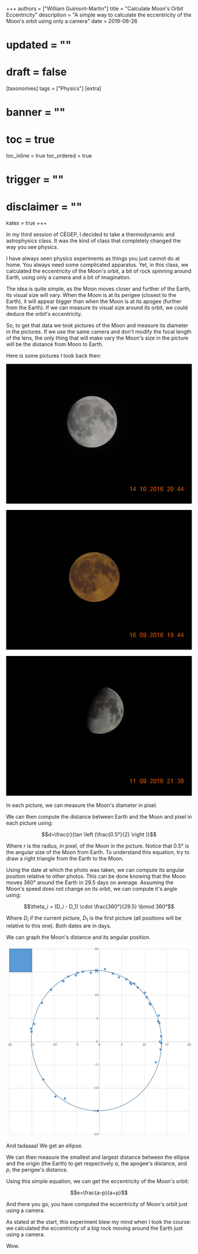 +++
authors = ["William Guimont-Martin"]
title = "Calculate Moon's Orbit Eccentricity"
description = "A simple way to calculate the eccentricity of the Moon's orbit using only a camera"
date = 2019-08-26
# updated = ""
# draft = false
[taxonomies]
tags = ["Physics"]
[extra]
# banner = ""
# toc = true
toc_inline = true
toc_ordered = true
# trigger = ""
# disclaimer = ""
katex = true
+++

In my third session of CÉGEP, I decided to take a thermodynamic and astrophysics class. It was the kind of class that completely changed the way you see physics. 

I have always seen physics experiments as things you just cannot do at home. You always need some complicated apparatus. Yet, in this class, we calculated the eccentricity of the Moon's orbit, a bit of rock spinning around Earth, using only a camera and a bit of imagination.

The idea is quite simple, as the Moon moves closer and further of the Earth, its visual size will vary. When the Moon is at its perigee (closest to the Earth), it will appear bigger than when the Moon is at its apogee (further from the Earth). If we can measure its visual size around its orbit, we could deduce the orbit's eccentricity.

So, to get that data we took pictures of the Moon and measure its diameter in the pictures. If we use the same camera and don't modify the focal length of the lens, the only thing that will make vary the Moon's size in the picture will be the distance from Moon to Earth.

Here is some pictures I took back then:

![Moon 1](moon1.png)

![Moon 2](moon2.png)

![Moon 3](moon3.png)

In each picture, we can measure the Moon's diameter in pixel.

We can then compute the distance between Earth and the Moon and pixel in each picture using:

$$d=\frac{r}{tan \left (\frac{0.5°}{2} \right )}$$

Where $r$ is the radius, in pixel, of the Moon in the picture. Notice that $0.5°$ is the angular size of the Moon from Earth. To understand this equation, try to draw a right triangle from the Earth to the Moon.

Using the date at which the photo was taken, we can compute its angular position relative to other photos. This can be done knowing that the Moon moves 360° around the Earth in $29.5$ days on average. Assuming the Moon's speed does not change on its orbit, we can compute it's angle using:

$$\theta_i = (D_i - D_1) \cdot \frac{360°}{29.5} \bmod 360°$$

Where $D_i$ if the current picture, $D_1$ is the first picture (all positions will be relative to this one). Both dates are in days.


We can graph the Moon's distance and its angular position.

![Graph](graph.png)

And tadaaaa! We get an ellipse.

We can then measure the smallest and largest distance between the ellipse and the origin (the Earth) to get respectively $a$, the apogee's distance, and $p$, the perigee's distance.

Using this simple equation, we can get the eccentricity of the Moon's orbit:

$$e=\frac{a-p}{a+p}$$

And there you go, you have computed the eccentricity of Moon's orbit just using a camera.

As stated at the start, this experiment blew my mind when I took the course: we calculated the eccentricity of a big rock moving around the Earth just using a camera.

Wow.
